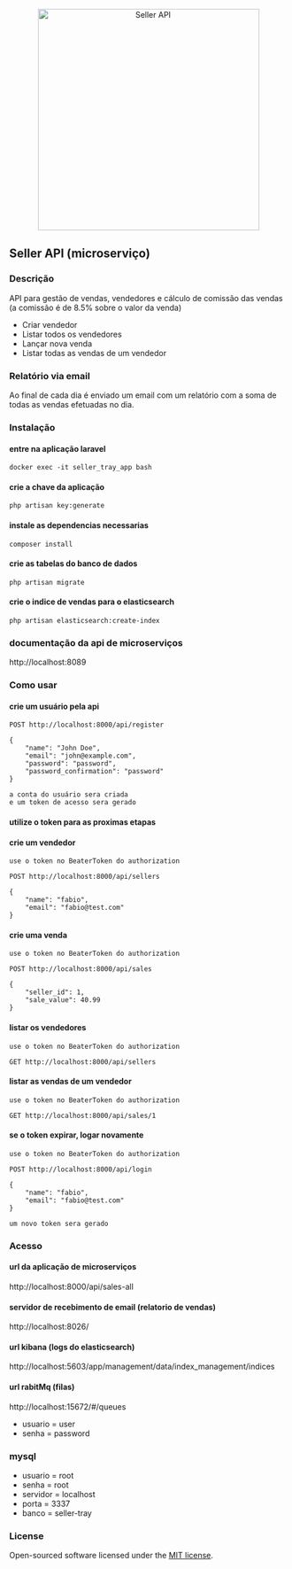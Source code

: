 <p align="center"><img src="https://cdn-icons-png.flaticon.com/512/2544/2544336.png" width="400" alt="Seller API"></p>

## Seller API (microserviço)

### Descrição

API para gestão de vendas, vendedores e cálculo de comissão das vendas (a comissão é de 8.5% sobre o valor da venda)

- Criar vendedor
- Listar todos os vendedores
- Lançar nova venda
- Listar todas as vendas de um vendedor

### Relatório via email

Ao final de cada dia é enviado um email com um relatório com a soma de todas as vendas efetuadas no dia.

### Instalação

#### entre na aplicação laravel

```
docker exec -it seller_tray_app bash
```

#### crie a chave da aplicação

```
php artisan key:generate
```

#### instale as dependencias necessarias

```
composer install
```

#### crie as tabelas do banco de dados

```
php artisan migrate
```

#### crie o indice de vendas para o elasticsearch

```
php artisan elasticsearch:create-index
```

### documentação da api de microserviços

http://localhost:8089

### Como usar

#### crie um usuário pela api

```
POST http://localhost:8000/api/register

{
    "name": "John Doe",
    "email": "john@example.com",
    "password": "password",
    "password_confirmation": "password"
}

a conta do usuário sera criada
e um token de acesso sera gerado
```

#### utilize o token para as proximas etapas

#### crie um vendedor

```
use o token no BeaterToken do authorization

POST http://localhost:8000/api/sellers

{
    "name": "fabio",
    "email": "fabio@test.com"
}
```

#### crie uma venda

```
use o token no BeaterToken do authorization

POST http://localhost:8000/api/sales

{
    "seller_id": 1,
    "sale_value": 40.99
}
```

#### listar os vendedores

```
use o token no BeaterToken do authorization

GET http://localhost:8000/api/sellers
```

#### listar as vendas de um vendedor

```
use o token no BeaterToken do authorization

GET http://localhost:8000/api/sales/1
```

#### se o token expirar, logar novamente

```
use o token no BeaterToken do authorization

POST http://localhost:8000/api/login

{
    "name": "fabio",
    "email": "fabio@test.com"
}

um novo token sera gerado
```

### Acesso

#### url da aplicação de microserviços

http://localhost:8000/api/sales-all

#### servidor de recebimento de email (relatorio de vendas)

http://localhost:8026/

#### url kibana (logs do elasticsearch)

http://localhost:5603/app/management/data/index_management/indices

#### url rabitMq (filas)

http://localhost:15672/#/queues

- usuario = user
- senha = password

### mysql

- usuario = root
- senha = root
- servidor = localhost
- porta = 3337
- banco = seller-tray

### License

Open-sourced software licensed under the [MIT license](https://opensource.org/licenses/MIT).
